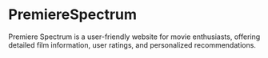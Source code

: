 # PremiereSpectrum
Premiere Spectrum is a user-friendly website for movie enthusiasts, offering detailed film information, user ratings, and personalized recommendations.
